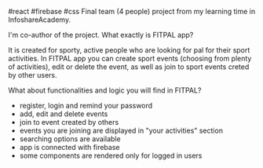 #react #firebase #css
Final team (4 people) project from my learning time in InfoshareAcademy.

I'm co-author of the project.
What exactly is FITPAL app?

It is created for sporty, active people who are looking for pal for their sport activities.
In FITPAL app you can create sport events (choosing from plenty of activities), edit or delete the event, as well as join to sport events creted by other users.

What about functionalities and logic you will find in FITPAL?

- register, login and remind your password
- add, edit and delete events
- join to event created by others
- events you are joining are displayed in "your activities" section
- searching options are available
- app is connected with firebase
- some components are rendered only for logged in users

